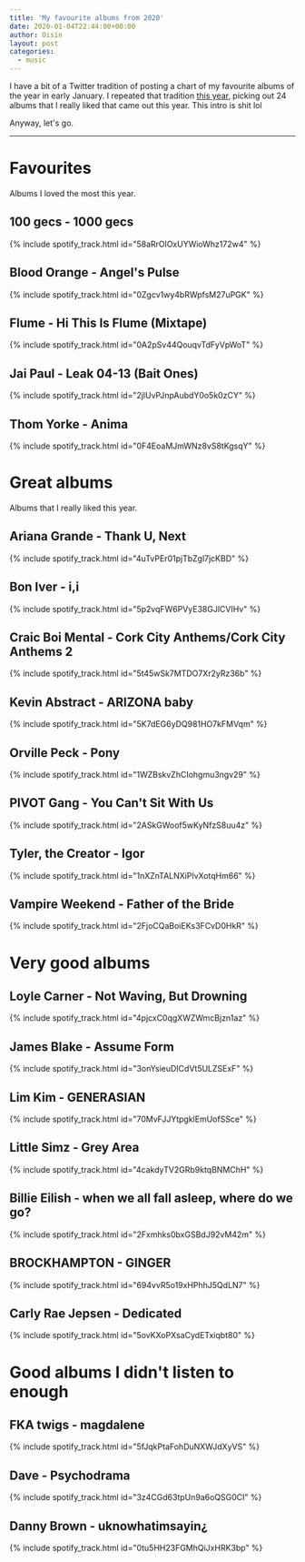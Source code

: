 ```yaml
---
title: 'My favourite albums from 2020'
date: 2020-01-04T22:44:00+00:00
author: Oisín
layout: post
categories:
  - music
---
```

I have a bit of a Twitter tradition of posting a chart of my favourite albums of the year in early January. I repeated that tradition [this year](https://twitter.com/oisinq_/status/1212517602095980545/), picking out 24 albums that I really liked that came out this year. This intro is shit lol

<!--more-->

Anyway, let's go.

---

# Favourites
Albums I loved the most this year.

## 100 gecs - 1000 gecs
{% include spotify_track.html id="58aRrOlOxUYWioWhz172w4" %}

## Blood Orange - Angel's Pulse
{% include spotify_track.html id="0Zgcv1wy4bRWpfsM27uPGK" %}

## Flume - Hi This Is Flume (Mixtape)
{% include spotify_track.html id="0A2pSv44QouqvTdFyVpWoT" %}

## Jai Paul - Leak 04-13 (Bait Ones)
{% include spotify_track.html id="2jlUvPJnpAubdY0o5k0zCY" %}

## Thom Yorke - Anima
{% include spotify_track.html id="0F4EoaMJmWNz8vS8tKgsqY" %}




# Great albums
Albums that I really liked this year.

## Ariana Grande - Thank U, Next
{% include spotify_track.html id="4uTvPEr01pjTbZgl7jcKBD" %}

## Bon Iver - i,i
{% include spotify_track.html id="5p2vqFW6PVyE38GJlCVIHv" %}

## Craic Boi Mental - Cork City Anthems/Cork City Anthems 2
{% include spotify_track.html id="5t45wSk7MTDO7Xr2yRz36b" %}

## Kevin Abstract - ARIZONA baby
{% include spotify_track.html id="5K7dEG6yDQ981HO7kFMVqm" %}

## Orville Peck - Pony
{% include spotify_track.html id="1WZBskvZhCIohgmu3ngv29" %}

## PIVOT Gang - You Can't Sit With Us
{% include spotify_track.html id="2ASkGWoof5wKyNfzS8uu4z" %}

## Tyler, the Creator - Igor
{% include spotify_track.html id="1nXZnTALNXiPlvXotqHm66" %}

## Vampire Weekend - Father of the Bride
{% include spotify_track.html id="2FjoCQaBoiEKs3FCvD0HkR" %}




# Very good albums

## Loyle Carner - Not Waving, But Drowning
{% include spotify_track.html id="4pjcxC0qgXWZWmcBjzn1az" %}

## James Blake - Assume Form
{% include spotify_track.html id="3onYsieuDICdVt5ULZSExF" %}


## Lim Kim - GENERASIAN
{% include spotify_track.html id="70MvFJJYtpgklEmUofSSce" %}

## Little Simz - Grey Area
{% include spotify_track.html id="4cakdyTV2GRb9ktqBNMChH" %}

## Billie Eilish - when we all fall asleep, where do we go?
{% include spotify_track.html id="2Fxmhks0bxGSBdJ92vM42m" %}

## BROCKHAMPTON - GINGER
{% include spotify_track.html id="694vvR5o19xHPhhJ5QdLN7" %}

## Carly Rae Jepsen - Dedicated
{% include spotify_track.html id="5ovKXoPXsaCydETxiqbt80" %}




# Good albums I didn't listen to enough

## FKA twigs - magdalene
{% include spotify_track.html id="5fJqkPtaFohDuNXWJdXyVS" %}

## Dave - Psychodrama
{% include spotify_track.html id="3z4CGd63tpUn9a6oQSG0CI" %}

## Danny Brown - uknowhatimsayin¿
{% include spotify_track.html id="0tu5HH23FGMhQiJxHRK3bp" %}
